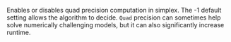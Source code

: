 Enables or disables quad precision computation in simplex. The -1 default setting allows the algorithm to decide. `Quad`
precision can sometimes help solve numerically challenging models, but it can also significantly increase runtime.
